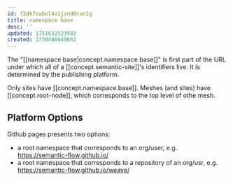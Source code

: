 ```yaml
---
id: f2dk7cwbol4o1jsnd0cun1g
title: namespace base
desc: ''
updated: 1751632523983
created: 1750486049862
---
```



The "[[namespace base|concept.namespace.base]]" is first part of the URL under which all of a [[concept.semantic-site]]'s identifiers live. It is determined by the publishing platform.

Only sites have [[concept.namespace.base]]. Meshes (and sites) have [[concept.root-node]], which corresponds to the top level of othe mesh.

## Platform Options

Github pages presents two options:

- a root namespace that corresponds to an org/user, e.g. https://semantic-flow.github.io/
- a root namespace that corresponds to a repository of an org/usr, e.g. https://semantic-flow.github.io/weave/
